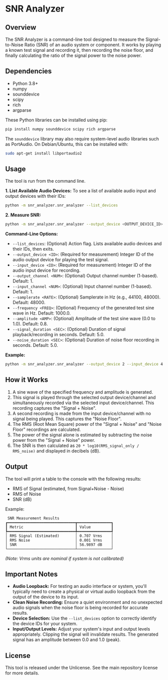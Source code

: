 # SNR Analyzer

## Overview
The SNR Analyzer is a command-line tool designed to measure the Signal-to-Noise Ratio (SNR) of an audio system or component. It works by playing a known test signal and recording it, then recording the noise floor, and finally calculating the ratio of the signal power to the noise power.

## Dependencies
- Python 3.8+
- numpy
- sounddevice
- scipy
- rich
- argparse

These Python libraries can be installed using pip:
```bash
pip install numpy sounddevice scipy rich argparse
```
The `sounddevice` library may also require system-level audio libraries such as PortAudio. On Debian/Ubuntu, this can be installed with:
```bash
sudo apt-get install libportaudio2
```

## Usage
The tool is run from the command line.

**1. List Available Audio Devices:**
To see a list of available audio input and output devices with their IDs:
```bash
python -m snr_analyzer.snr_analyzer --list_devices
```

**2. Measure SNR:**
```bash
python -m snr_analyzer.snr_analyzer --output_device <OUTPUT_DEVICE_ID> --input_device <INPUT_DEVICE_ID> [OPTIONS]
```

**Command-Line Options:**
- `--list_devices`: (Optional) Action flag. Lists available audio devices and their IDs, then exits.
- `--output_device <ID>`: (Required for measurement) Integer ID of the audio output device for playing the test signal.
- `--input_device <ID>`: (Required for measurement) Integer ID of the audio input device for recording.
- `--output_channel <NUM>`: (Optional) Output channel number (1-based). Default: 1.
- `--input_channel <NUM>`: (Optional) Input channel number (1-based). Default: 1.
- `--samplerate <RATE>`: (Optional) Samplerate in Hz (e.g., 44100, 48000). Default: 48000.
- `--frequency <FREQ>`: (Optional) Frequency of the generated test sine wave in Hz. Default: 1000.0.
- `--amplitude <AMP>`: (Optional) Amplitude of the test sine wave (0.0 to 1.0). Default: 0.8.
- `--signal_duration <SEC>`: (Optional) Duration of signal playback/recording in seconds. Default: 5.0.
- `--noise_duration <SEC>`: (Optional) Duration of noise floor recording in seconds. Default: 5.0.

**Example:**
```bash
python -m snr_analyzer.snr_analyzer --output_device 2 --input_device 4 --frequency 1000 --signal_duration 3 --noise_duration 3
```

## How it Works
1.  A sine wave of the specified frequency and amplitude is generated.
2.  This signal is played through the selected output device/channel and simultaneously recorded via the selected input device/channel. This recording captures the "Signal + Noise".
3.  A second recording is made from the input device/channel with no signal being played. This captures the "Noise Floor".
4.  The RMS (Root Mean Square) power of the "Signal + Noise" and "Noise Floor" recordings are calculated.
5.  The power of the signal alone is estimated by subtracting the noise power from the "Signal + Noise" power.
6.  The SNR is then calculated as `20 * log10(RMS_signal_only / RMS_noise)` and displayed in decibels (dB).

## Output
The tool will print a table to the console with the following results:
- RMS of Signal (estimated, from Signal+Noise - Noise)
- RMS of Noise
- SNR (dB)

Example:
```
 SNR Measurement Results
┏━━━━━━━━━━━━━━━━━━━━━━━━━━━━━━┳━━━━━━━━━━━━━━━┓
┃ Metric                       ┃ Value         ┃
┡━━━━━━━━━━━━━━━━━━━━━━━━━━━━━━╇━━━━━━━━━━━━━━━┩
│ RMS Signal (Estimated)       │ 0.707 Vrms    │
│ RMS Noise                    │ 0.001 Vrms    │
│ SNR                          │ 56.9897 dB    │
└──────────────────────────────┴───────────────┘
```
*(Note: Vrms units are nominal if system is not calibrated)*

## Important Notes
- **Audio Loopback:** For testing an audio interface or system, you'll typically need to create a physical or virtual audio loopback from the output of the device to its input.
- **Clean Noise Recording:** Ensure a quiet environment and no unexpected audio signals when the noise floor is being recorded for accurate results.
- **Device Selection:** Use the `--list_devices` option to correctly identify the device IDs for your system.
- **Input/Output Levels:** Adjust your system's input and output levels appropriately. Clipping the signal will invalidate results. The generated signal has an amplitude between 0.0 and 1.0 (peak).

## License
This tool is released under the Unlicense. See the main repository license for more details.
```
